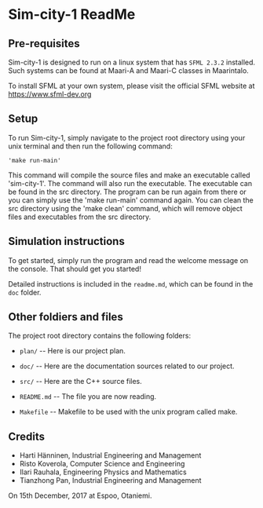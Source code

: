 # Sim-city-1 ReadMe

## Pre-requisites

Sim-city-1 is designed to run on a linux system that has `SFML 2.3.2` installed.
Such systems can be found at Maari-A and Maari-C classes in Maarintalo.

To install SFML at your own system, please visit the official SFML website at
https://www.sfml-dev.org

## Setup

To run Sim-city-1, simply navigate to the project root directory using your unix terminal and then
run the following command:

	'make run-main'

This command will compile the source files and make an executable called 'sim-city-1'. The command will also
run the executable. The executable can be found in the src directory. The program can be run again from
there or you can simply use the 'make run-main' command again. You can clean the src directory using the 'make clean'
command, which will remove object files and executables from the src directory.

## Simulation instructions

To get started, simply run the program and read the welcome message on the console. That should get you started!

Detailed instructions is included in the `readme.md`, which can be found in the `doc` folder.

## Other foldiers and files

The project root directory contains the following folders:

  * `plan/` -- Here is our project plan.

  * `doc/` -- Here are the documentation sources related to our project.

  * `src/` -- Here are the C++ source files.

  * `README.md` -- The file you are now reading.

  * `Makefile`	-- Makefile to be used with the unix program called make.

## Credits
- Harti Hänninen, Industrial Engineering and Management
- Risto Koverola, Computer Science and Engineering
- Ilari Rauhala, Engineering Physics and Mathematics
- Tianzhong Pan, Industrial Engineering and Management

On 15th December, 2017 at Espoo, Otaniemi.
